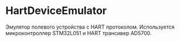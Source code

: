 # HartDeviceEmulator

Эмулятор полевого устройства с HART протоколом.
Используется микроконтроллер STM32L051 и HART трансивер AD5700.
